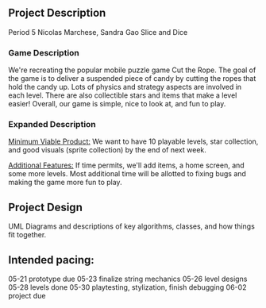 ## Project Description

Period 5
Nicolas Marchese, Sandra Gao
Slice and Dice

### Game Description

We're recreating the popular mobile puzzle game Cut the Rope.
The goal of the game is to deliver a suspended piece of candy by cutting the ropes that hold the candy up.
Lots of physics and strategy aspects are involved in each level.
There are also collectible stars and items that make a level easier!
Overall, our game is simple, nice to look at, and fun to play.

### Expanded Description

<u>Minimum Viable Product:</u> We want to have 10 playable levels,
star collection, and good visuals (sprite collection) by the end of next week.

<u>Additional Features:</u> If time permits, we'll add items, a home screen,
and some more levels. Most additional time will be allotted to fixing bugs and
making the game more fun to play.

## Project Design

UML Diagrams and descriptions of key algorithms, classes, and how things fit together.

## Intended pacing:

05-21 prototype due
05-23 finalize string mechanics
05-26 level designs
05-28 levels done
05-30 playtesting, stylization, finish debugging
06-02 project due
